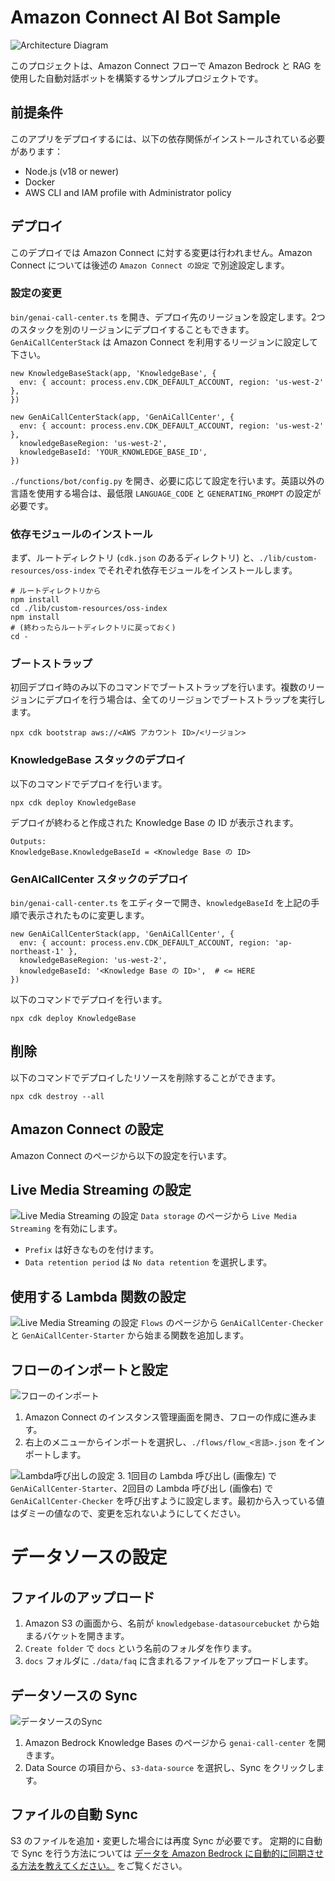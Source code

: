 # Amazon Connect AI Bot Sample

![Architecture Diagram](./images/diagram.png)

このプロジェクトは、Amazon Connect フローで Amazon Bedrock と RAG を使用した自動対話ボットを構築するサンプルプロジェクトです。


## 前提条件
このアプリをデプロイするには、以下の依存関係がインストールされている必要があります：

- Node.js (v18 or newer)
- Docker
- AWS CLI and IAM profile with Administrator policy

## デプロイ
このデプロイでは Amazon Connect に対する変更は行われません。Amazon Connect については後述の `Amazon Connect の設定` で別途設定します。

### 設定の変更
`bin/genai-call-center.ts` を開き、デプロイ先のリージョンを設定します。2つのスタックを別のリージョンにデプロイすることもできます。
`GenAiCallCenterStack` は Amazon Connect を利用するリージョンに設定して下さい。
```
new KnowledgeBaseStack(app, 'KnowledgeBase', {
  env: { account: process.env.CDK_DEFAULT_ACCOUNT, region: 'us-west-2' },
})

new GenAiCallCenterStack(app, 'GenAiCallCenter', {
  env: { account: process.env.CDK_DEFAULT_ACCOUNT, region: 'us-west-2' },
  knowledgeBaseRegion: 'us-west-2',
  knowledgeBaseId: 'YOUR_KNOWLEDGE_BASE_ID',
})
```

`./functions/bot/config.py` を開き、必要に応じて設定を行います。英語以外の言語を使用する場合は、最低限 `LANGUAGE_CODE` と `GENERATING_PROMPT` の設定が必要です。

### 依存モジュールのインストール
まず、ルートディレクトリ (`cdk.json` のあるディレクトリ) と、`./lib/custom-resources/oss-index` でそれぞれ依存モジュールをインストールします。
```
# ルートディレクトリから
npm install
cd ./lib/custom-resources/oss-index
npm install
# (終わったらルートディレクトリに戻っておく)
cd -
```

### ブートストラップ
初回デプロイ時のみ以下のコマンドでブートストラップを行います。複数のリージョンにデプロイを行う場合は、全てのリージョンでブートストラップを実行します。
```
npx cdk bootstrap aws://<AWS アカウント ID>/<リージョン>
```

### KnowledgeBase スタックのデプロイ
以下のコマンドでデプロイを行います。
```
npx cdk deploy KnowledgeBase
```

デプロイが終わると作成された Knowledge Base の ID が表示されます。
```
Outputs:
KnowledgeBase.KnowledgeBaseId = <Knowledge Base の ID>
```

### GenAICallCenter スタックのデプロイ
`bin/genai-call-center.ts` をエディターで開き、`knowledgeBaseId` を上記の手順で表示されたものに変更します。

```
new GenAiCallCenterStack(app, 'GenAiCallCenter', {
  env: { account: process.env.CDK_DEFAULT_ACCOUNT, region: 'ap-northeast-1' },
  knowledgeBaseRegion: 'us-west-2',
  knowledgeBaseId: '<Knowledge Base の ID>',  # <= HERE
})
```

以下のコマンドでデプロイを行います。

```
npx cdk deploy KnowledgeBase
```

## 削除
以下のコマンドでデプロイしたリソースを削除することができます。
```
npx cdk destroy --all
```

## Amazon Connect の設定

Amazon Connect のページから以下の設定を行います。

## Live Media Streaming の設定
![Live Media Streaming の設定](./images/live_media_streaming.png)
`Data storage` のページから `Live Media Streaming` を有効にします。
- `Prefix` は好きなものを付けます。
- `Data retention period` は `No data retention` を選択します。

## 使用する Lambda 関数の設定
![Live Media Streaming の設定](./images/lambda_functions.png)
`Flows` のページから `GenAiCallCenter-Checker` と `GenAiCallCenter-Starter` から始まる関数を追加します。

## フローのインポートと設定
![フローのインポート](./images/import_flow.png)
1. Amazon Connect のインスタンス管理画面を開き、フローの作成に進みます。
2. 右上のメニューからインポートを選択し、`./flows/flow_<言語>.json` をインポートします。

![Lambda呼び出しの設定](./images/flow_lambda_config.png)
3. 1回目の Lambda 呼び出し (画像左) で `GenAiCallCenter-Starter`、2回目の Lambda 呼び出し (画像右) で `GenAiCallCenter-Checker` を呼び出すように設定します。最初から入っている値はダミーの値なので、変更を忘れないようにしてください。

# データソースの設定

## ファイルのアップロード
1. Amazon S3 の画面から、名前が `knowledgebase-datasourcebucket` から始まるバケットを開きます。
2. `Create folder` で `docs` という名前のフォルダを作ります。
3. `docs` フォルダに `./data/faq` に含まれるファイルをアップロードします。

## データソースの Sync
![データソースのSync](./images/sync_datasource.png)
1. Amazon Bedrock Knowledge Bases のページから `genai-call-center` を開きます。
2. Data Source の項目から、`s3-data-source` を選択し、Sync をクリックします。

## ファイルの自動 Sync
S3 のファイルを追加・変更した場合には再度 Sync が必要です。
定期的に自動で Sync を行う方法については [データを Amazon Bedrock に自動的に同期させる方法を教えてください。](https://repost.aws/ja/knowledge-center/bedrock-automatically-sync-data) をご覧ください。
